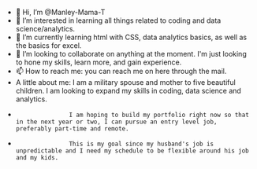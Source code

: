 - 👋 Hi, I’m @Manley-Mama-T
- 👀 I’m interested in learning all things related to coding and data science/analytics.
- 🌱 I’m currently learning html with CSS, data analytics basics, as well as the basics for excel.
- 💞️ I’m looking to collaborate on anything at the moment. I'm just looking to hone my skills, learn more, and gain experience.
- 📫 How to reach me: you can reach me on here through the mail.
- A little about me: I am a military spouse and mother to five beautiful children. I am looking to expand my skills in coding, data science and analytics.
-                    I am hoping to build my portfolio right now so that in the next year or two, I can pursue an entry level job, preferably part-time and remote.
-                    This is my goal since my husband's job is unpredictable and I need my schedule to be flexible around his job and my kids.

<!---
Manley-Mama-T/Manley-Mama-T is a ✨ special ✨ repository because its `README.md` (this file) appears on your GitHub profile.
You can click the Preview link to take a look at your changes.
--->
